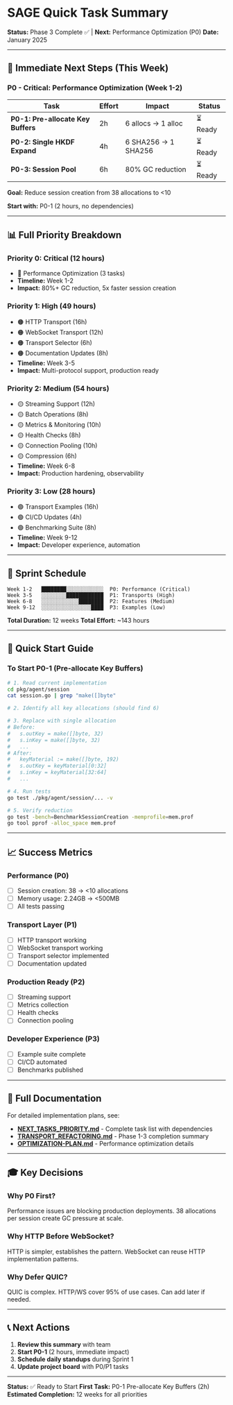 # SAGE Quick Task Summary

**Status:** Phase 3 Complete ✅ | **Next:** Performance Optimization (P0)
**Date:** January 2025

---

## 🎯 Immediate Next Steps (This Week)

### P0 - Critical: Performance Optimization (Week 1-2)

| Task | Effort | Impact | Status |
|------|--------|--------|--------|
| **P0-1: Pre-allocate Key Buffers** | 2h | 6 allocs → 1 alloc | ⏳ Ready |
| **P0-2: Single HKDF Expand** | 4h | 6 SHA256 → 1 SHA256 | ⏳ Ready |
| **P0-3: Session Pool** | 6h | 80% GC reduction | ⏳ Ready |

**Goal:** Reduce session creation from 38 allocations to <10

**Start with:** P0-1 (2 hours, no dependencies)

---

## 📊 Full Priority Breakdown

### Priority 0: Critical (12 hours)
- 🔴 Performance Optimization (3 tasks)
- **Timeline:** Week 1-2
- **Impact:** 80%+ GC reduction, 5x faster session creation

### Priority 1: High (49 hours)
- 🟠 HTTP Transport (16h)
- 🟠 WebSocket Transport (12h)
- 🟠 Transport Selector (6h)
- 🟠 Documentation Updates (8h)
- **Timeline:** Week 3-5
- **Impact:** Multi-protocol support, production ready

### Priority 2: Medium (54 hours)
- 🟡 Streaming Support (12h)
- 🟡 Batch Operations (8h)
- 🟡 Metrics & Monitoring (10h)
- 🟡 Health Checks (8h)
- 🟡 Connection Pooling (10h)
- 🟡 Compression (6h)
- **Timeline:** Week 6-8
- **Impact:** Production hardening, observability

### Priority 3: Low (28 hours)
- 🟢 Transport Examples (16h)
- 🟢 CI/CD Updates (4h)
- 🟢 Benchmarking Suite (8h)
- **Timeline:** Week 9-12
- **Impact:** Developer experience, automation

---

## 📅 Sprint Schedule

```
Week 1-2   ████████░░░░░░░░░░░░  P0: Performance (Critical)
Week 3-5   ░░░░░░░░████████████  P1: Transports (High)
Week 6-8   ░░░░░░░░░░░░████████  P2: Features (Medium)
Week 9-12  ░░░░░░░░░░░░░░░░████  P3: Examples (Low)
```

**Total Duration:** 12 weeks
**Total Effort:** ~143 hours

---

## 🚀 Quick Start Guide

### To Start P0-1 (Pre-allocate Key Buffers)

```bash
# 1. Read current implementation
cd pkg/agent/session
cat session.go | grep "make([]byte"

# 2. Identify all key allocations (should find 6)

# 3. Replace with single allocation
# Before:
#   s.outKey = make([]byte, 32)
#   s.inKey = make([]byte, 32)
#   ...
# After:
#   keyMaterial := make([]byte, 192)
#   s.outKey = keyMaterial[0:32]
#   s.inKey = keyMaterial[32:64]
#   ...

# 4. Run tests
go test ./pkg/agent/session/... -v

# 5. Verify reduction
go test -bench=BenchmarkSessionCreation -memprofile=mem.prof
go tool pprof -alloc_space mem.prof
```

---

## 📈 Success Metrics

### Performance (P0)
- [ ] Session creation: 38 → <10 allocations
- [ ] Memory usage: 2.24GB → <500MB
- [ ] All tests passing

### Transport Layer (P1)
- [ ] HTTP transport working
- [ ] WebSocket transport working
- [ ] Transport selector implemented
- [ ] Documentation updated

### Production Ready (P2)
- [ ] Streaming support
- [ ] Metrics collection
- [ ] Health checks
- [ ] Connection pooling

### Developer Experience (P3)
- [ ] Example suite complete
- [ ] CI/CD automated
- [ ] Benchmarks published

---

## 🔗 Full Documentation

For detailed implementation plans, see:
- **[NEXT_TASKS_PRIORITY.md](./NEXT_TASKS_PRIORITY.md)** - Complete task list with dependencies
- **[TRANSPORT_REFACTORING.md](./TRANSPORT_REFACTORING.md)** - Phase 1-3 completion summary
- **[OPTIMIZATION-PLAN.md](./OPTIMIZATION-PLAN.md)** - Performance optimization details

---

## 🎓 Key Decisions

### Why P0 First?
Performance issues are blocking production deployments. 38 allocations per session create GC pressure at scale.

### Why HTTP Before WebSocket?
HTTP is simpler, establishes the pattern. WebSocket can reuse HTTP implementation patterns.

### Why Defer QUIC?
QUIC is complex. HTTP/WS cover 95% of use cases. Can add later if needed.

---

## 📞 Next Actions

1. **Review this summary** with team
2. **Start P0-1** (2 hours, immediate impact)
3. **Schedule daily standups** during Sprint 1
4. **Update project board** with P0/P1 tasks

---

**Status:** ✅ Ready to Start
**First Task:** P0-1 Pre-allocate Key Buffers (2h)
**Estimated Completion:** 12 weeks for all priorities
